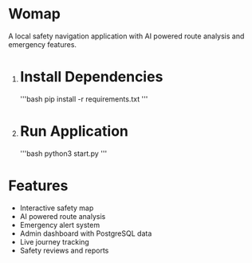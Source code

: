 # Womap
A local safety navigation application with AI powered route analysis and emergency features.

1. # Install Dependencies
   '''bash
   pip install -r requirements.txt
   '''


2. # Run Application
   '''bash
   python3 start.py
   '''

# Features

- Interactive safety map
- AI powered route analysis
- Emergency alert system
- Admin dashboard with PostgreSQL data
- Live journey tracking
- Safety reviews and reports


